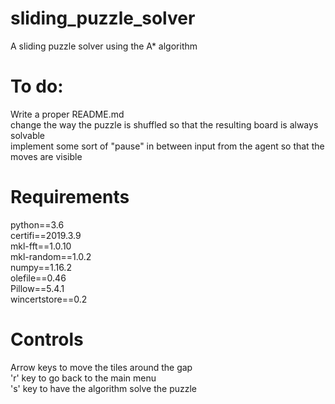 # sliding_puzzle_solver
A sliding puzzle solver using the A* algorithm
# To do:
Write a proper README.md<br>
change the way the puzzle is shuffled so that the resulting board is always solvable<br>
implement some sort of "pause" in between input from the agent so that the moves are visible<br>
# Requirements
python==3.6<br>
certifi==2019.3.9<br>
mkl-fft==1.0.10<br>
mkl-random==1.0.2<br>
numpy==1.16.2<br>
olefile==0.46<br>
Pillow==5.4.1<br>
wincertstore==0.2<br>
# Controls
Arrow keys to move the tiles around the gap<br>
'r' key to go back to the main menu<br>
's' key to have the algorithm solve the puzzle<br>
